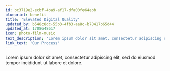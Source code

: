 ```yaml
---
id: bc3719e2-ecbf-4ba9-af17-dfa00fe64ebb
blueprint: benefit
title: 'Elevated Digital Quality'
updated_by: b548c8dc-55b3-4fb3-aa8c-b78417b65d44
updated_at: 1708648617
icon: photo-film-music
text_description: 'Lorem ipsum dolor sit amet, consectetur adipiscing elit, sed do eiusmod tempor incididunt ut labore et dolore.'
link_text: 'Our Process'
---
```

Lorem ipsum dolor sit amet, consectetur adipiscing elit, sed do eiusmod tempor incididunt ut labore et dolore.